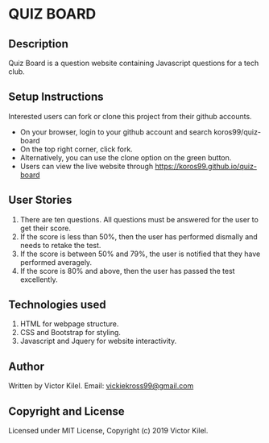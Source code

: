 # QUIZ BOARD
## Description
Quiz Board is a question website containing Javascript questions for a tech club.

## Setup Instructions
Interested users can fork or clone this project from their github accounts.

* On your browser, login to your github account and search koros99/quiz-board
* On the top right corner, click fork.
* Alternatively, you can use the clone option on the green button.
* Users can view the live website through https://koros99.github.io/quiz-board

## User Stories
1. There are ten questions. All questions must be answered for the user to get their score.
2. If the score is less than 50%, then the user has performed dismally and needs to retake the test.
3. If the score is between 50% and 79%, the user is notified that they have performed averagely.
4. If the score is 80% and above, then the user has passed the test excellently.

## Technologies used
1. HTML for webpage structure.
2. CSS and Bootstrap for styling.
3. Javascript and Jquery for website interactivity.

## Author
Written by Victor Kilel. Email: vickiekross99@gmail.com

## Copyright and License
Licensed under MIT License, Copyright (c) 2019 Victor Kilel.
